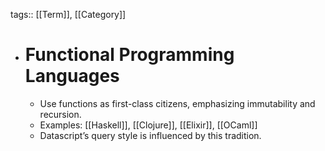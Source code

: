 tags:: [[Term]], [[Category]]

- # Functional Programming Languages
	- Use functions as first-class citizens, emphasizing immutability and recursion.
	- Examples: [[Haskell]], [[Clojure]], [[Elixir]], [[OCaml]]
	- Datascript’s query style is influenced by this tradition.